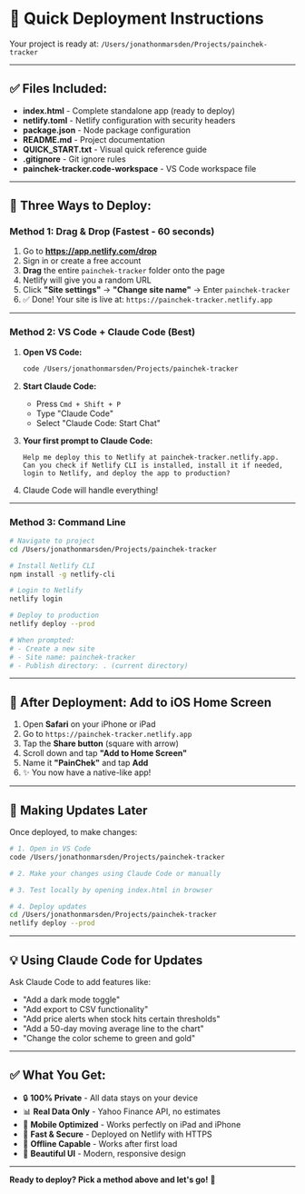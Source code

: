 # 🚀 Quick Deployment Instructions

Your project is ready at: `/Users/jonathonmarsden/Projects/painchek-tracker`

---

## ✅ Files Included:

- **index.html** - Complete standalone app (ready to deploy)
- **netlify.toml** - Netlify configuration with security headers
- **package.json** - Node package configuration
- **README.md** - Project documentation
- **QUICK_START.txt** - Visual quick reference guide
- **.gitignore** - Git ignore rules
- **painchek-tracker.code-workspace** - VS Code workspace file

---

## 🎯 Three Ways to Deploy:

### **Method 1: Drag & Drop (Fastest - 60 seconds)**

1. Go to **https://app.netlify.com/drop**
2. Sign in or create a free account
3. **Drag** the entire `painchek-tracker` folder onto the page
4. Netlify will give you a random URL
5. Click **"Site settings"** → **"Change site name"** → Enter `painchek-tracker`
6. ✅ Done! Your site is live at: `https://painchek-tracker.netlify.app`

---

### **Method 2: VS Code + Claude Code (Best)**

1. **Open VS Code:**
   ```bash
   code /Users/jonathonmarsden/Projects/painchek-tracker
   ```

2. **Start Claude Code:**
   - Press `Cmd + Shift + P`
   - Type "Claude Code"
   - Select "Claude Code: Start Chat"

3. **Your first prompt to Claude Code:**
   ```
   Help me deploy this to Netlify at painchek-tracker.netlify.app. 
   Can you check if Netlify CLI is installed, install it if needed, 
   login to Netlify, and deploy the app to production?
   ```

4. Claude Code will handle everything!

---

### **Method 3: Command Line**

```bash
# Navigate to project
cd /Users/jonathonmarsden/Projects/painchek-tracker

# Install Netlify CLI
npm install -g netlify-cli

# Login to Netlify
netlify login

# Deploy to production
netlify deploy --prod

# When prompted:
# - Create a new site
# - Site name: painchek-tracker
# - Publish directory: . (current directory)
```

---

## 📱 After Deployment: Add to iOS Home Screen

1. Open **Safari** on your iPhone or iPad
2. Go to `https://painchek-tracker.netlify.app`
3. Tap the **Share button** (square with arrow)
4. Scroll down and tap **"Add to Home Screen"**
5. Name it **"PainChek"** and tap **Add**
6. ✨ You now have a native-like app!

---

## 🔄 Making Updates Later

Once deployed, to make changes:

```bash
# 1. Open in VS Code
code /Users/jonathonmarsden/Projects/painchek-tracker

# 2. Make your changes using Claude Code or manually

# 3. Test locally by opening index.html in browser

# 4. Deploy updates
cd /Users/jonathonmarsden/Projects/painchek-tracker
netlify deploy --prod
```

---

## 💡 Using Claude Code for Updates

Ask Claude Code to add features like:

- "Add a dark mode toggle"
- "Add export to CSV functionality"
- "Add price alerts when stock hits certain thresholds"
- "Add a 50-day moving average line to the chart"
- "Change the color scheme to green and gold"

---

## ✅ What You Get:

- 🔒 **100% Private** - All data stays on your device
- 📊 **Real Data Only** - Yahoo Finance API, no estimates
- 📱 **Mobile Optimized** - Works perfectly on iPad and iPhone
- 🚀 **Fast & Secure** - Deployed on Netlify with HTTPS
- 💾 **Offline Capable** - Works after first load
- 🎨 **Beautiful UI** - Modern, responsive design

---

**Ready to deploy? Pick a method above and let's go!** 🚀
